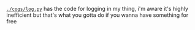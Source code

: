 [`./cogs/log.py`](https://github.com/Zilezia/goobie-bot/blob/main/cogs/log.py) has the code for logging in my thing, i'm aware it's highly inefficient but that's what you gotta do if you wanna have something for free
